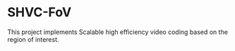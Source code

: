# SHVC-FoV
This project implements Scalable high efficiency video coding based on the region of interest.
